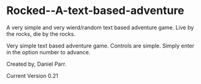 # Rocked--A-text-based-adventure
A very simple and very wierd/random text based adventure game. 
Live by the rocks, die by the rocks.

Very simple text based adventure game.
Controls are simple. Simply enter in the option number to advance.

Created by, Daniel Parr.

Current Version 0.21
